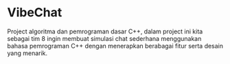 # VibeChat
Project algoritma dan pemrograman dasar C++, dalam project ini kita sebagai tim 8 ingin membuat simulasi chat sederhana menggunakan bahasa pemrograman C++ dengan menerapkan berabagai fitur serta desain yang menarik.
